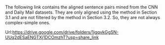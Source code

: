 The following link contains the aligned sentence pairs mined from the CNN and Daily Mail datasets. They are only aligned using the method in Section 3.1 and are not filtered by the method in Section 3.2. So, they are not always complex-simple ones.

Url:https://drive.google.com/drive/folders/1igqvkGgSN-UUq2dESaENGTXj1DCOmzhT?usp=share_link
